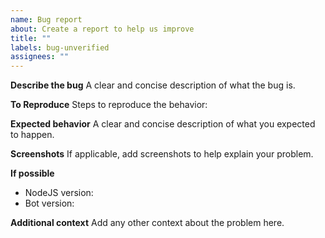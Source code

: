 ```yaml
---
name: Bug report
about: Create a report to help us improve
title: ""
labels: bug-unverified
assignees: ""
---
```


**Describe the bug**
A clear and concise description of what the bug is.

**To Reproduce**
Steps to reproduce the behavior:

**Expected behavior**
A clear and concise description of what you expected to happen.

**Screenshots**
If applicable, add screenshots to help explain your problem.

**If possible**

-   NodeJS version:
-   Bot version:

**Additional context**
Add any other context about the problem here.
